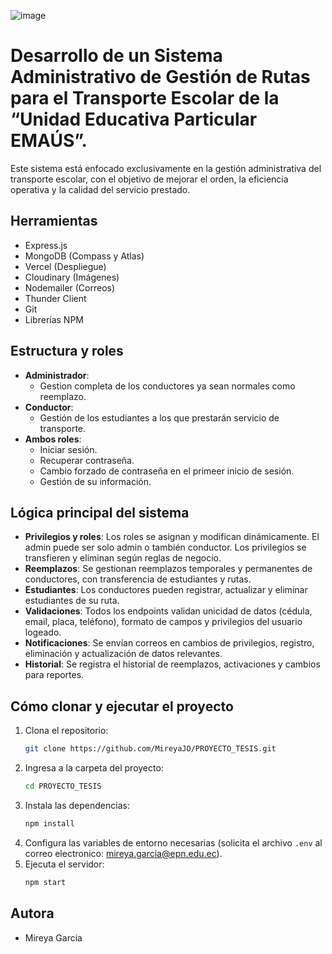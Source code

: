 ![image](https://github.com/user-attachments/assets/27888262-fa25-400d-a1be-78bf451c268f)

# Desarrollo de un Sistema Administrativo de Gestión de Rutas para el Transporte Escolar de la “Unidad Educativa Particular EMAÚS”.

Este sistema está enfocado exclusivamente en la gestión administrativa del transporte escolar, con el objetivo de mejorar el orden, la eficiencia operativa y la calidad del servicio prestado.

## Herramientas
- Express.js
- MongoDB (Compass y Atlas)
- Vercel (Despliegue)
- Cloudinary (Imágenes)
- Nodemailer (Correos)
- Thunder Client
- Git
- Librerías NPM

## Estructura y roles
- **Administrador**: 
  - Gestion completa de los conductores ya sean normales como reemplazo.
- **Conductor**:
  - Gestión de los estudiantes a los que prestarán servicio de transporte.
- **Ambos roles**:
  - Iniciar sesión.
  - Recuperar contraseña.
  - Cambio forzado de contraseña en el primeer inicio de sesión.
  - Gestión de su información.

## Lógica principal del sistema
- **Privilegios y roles**: Los roles se asignan y modifican dinámicamente. El admin puede ser solo admin o también conductor. Los privilegios se transfieren y eliminan según reglas de negocio.
- **Reemplazos**: Se gestionan reemplazos temporales y permanentes de conductores, con transferencia de estudiantes y rutas.
- **Estudiantes**: Los conductores pueden registrar, actualizar y eliminar estudiantes de su ruta.
- **Validaciones**: Todos los endpoints validan unicidad de datos (cédula, email, placa, teléfono), formato de campos y privilegios del usuario logeado.
- **Notificaciones**: Se envían correos en cambios de privilegios, registro, eliminación y actualización de datos relevantes.
- **Historial**: Se registra el historial de reemplazos, activaciones y cambios para reportes.

## Cómo clonar y ejecutar el proyecto

1. Clona el repositorio:
   ```bash
   git clone https://github.com/MireyaJO/PROYECTO_TESIS.git
   ```
2. Ingresa a la carpeta del proyecto:
   ```bash
   cd PROYECTO_TESIS
   ```
3. Instala las dependencias:
   ```bash
   npm install
   ```
4. Configura las variables de entorno necesarias (solicita el archivo `.env` al correo electronico: mireya.garcia@epn.edu.ec).
5. Ejecuta el servidor:
   ```bash
   npm start
   ```

## Autora
- Mireya Garcia
